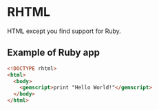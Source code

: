 # RHTML
HTML except you find support for Ruby.

## Example of Ruby app
```html
<!DOCTYPE rhtml>
<html>
  <body>
    <gemscript>print "Hello World!"</gemscript>
  </body>
</html>
```
